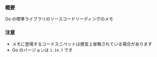 ### 概要

Go の標準ライブラリのソースコードリーディングのメモ

### 注意

- メモに登場するコードスニペットは便宜上省略されている場合があります
- Go のバージョンは `1.14.7` です
